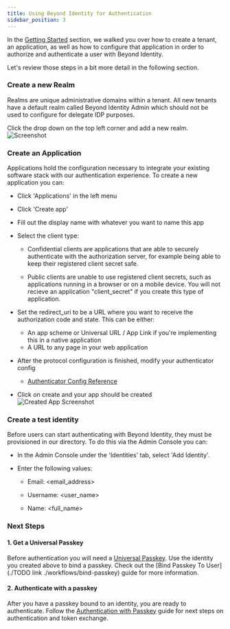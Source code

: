 ```yaml
---
title: Using Beyond Identity for Authentication
sidebar_position: 3
---
```


In the [Getting Started](/docs/v1/getting-started) section, we walked you over how to create a tenant, an application, as well as how to configure that application in order to authorize and authenticate a user with Beyond Identity.

Let's review those steps in a bit more detail in the following section.

### Create a new Realm

Realms are unique administrative domains within a tenant. All new tenants have a default realm called Beyond Identity Admin which should not be used to configure for delegate IDP purposes.

Click the drop down on the top left corner and add a new realm.
![Screenshot](./screenshots/NewRealm.jpg)

### Create an Application

Applications hold the configuration necessary to integrate your existing software stack with our authentication experience.
To create a new application you can:

- Click 'Applications' in the left menu
- Click 'Create app'
- Fill out the display name with whatever you want to name this app
- Select the client type:

  - Confidential clients are applications that are able to securely authenticate with the authorization server, for example being able to keep their registered client secret safe.

  - Public clients are unable to use registered client secrets, such as applications running in a browser or on a mobile device. You will not recieve an application "client_secret" if you create this type of application.

- Set the redirect_uri to be a URL where you want to receive the authorization code and state. This can be either:

  - An app scheme or Universal URL / App Link if you're implementing this in a native application
  - A URL to any page in your web application

- After the protocol configuration is finished, modify your authenticator config

  - [Authenticator Config Reference](/docs/v1/platform-overview/authenticator-config)

- Click on create and your app should be created
  ![Created App Screenshot](./screenshots/AppCreated.jpg)

### Create a test identity

Before users can start authenticating with Beyond Identity, they must be provisioned in our directory.
To do this via the Admin Console you can:

- In the Admin Console under the 'Identities' tab, select 'Add Identity'.

- Enter the following values:

  - Email: <email_address>

  - Username: <user_name>

  - Name: <full_name>

### Next Steps

#### 1. Get a Universal Passkey

Before authentication you will need a [Universal Passkey](./platform-overview/passkeys-and-devices/what-are-passkeys.md). Use the identity you created above to bind a passkey. Check out the [Bind Passkey To User](./TODO link ./workflows/bind-passkey) guide for more information.

#### 2. Authenticate with a passkey

After you have a passkey bound to an identity, you are ready to authenticate. Follow the [Authentication with Passkey](./workflows/authentication.md) guide for next steps on authentication and token exchange.
